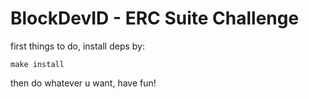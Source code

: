 # BlockDevID - ERC Suite Challenge

first things to do, install deps by:

```
make install
```

then do whatever u want, have fun!

